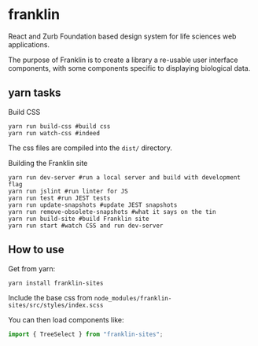 # franklin

React and Zurb Foundation based design system for life sciences web applications.

The purpose of Franklin is to create a library a re-usable user interface components, with some components specific to displaying biological data.

## yarn tasks

Build CSS

```shell
yarn run build-css #build css
yarn run watch-css #indeed
```

The css files are compiled into the `dist/` directory.

Building the Franklin site

```shell
yarn run dev-server #run a local server and build with development flag
yarn run jslint #run linter for JS
yarn run test #run JEST tests
yarn run update-snapshots #update JEST snapshots
yarn run remove-obsolete-snapshots #what it says on the tin
yarn run build-site #build Franklin site
yarn run start #watch CSS and run dev-server
```

## How to use

Get from yarn:

```shell
yarn install franklin-sites
```

Include the base css from `node_modules/franklin-sites/src/styles/index.scss`

You can then load components like:

```javascript
import { TreeSelect } from "franklin-sites";
```
